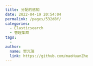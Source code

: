 ```yaml
---
title: 分配的感知
date: 2022-04-19 20:54:04
permalink: /pages/532d8f/
categories:
  - Elasticsearch
  - 管理集群
tags:
  - 
author: 
  name: 樊光瑞
  link: https://github.com/maoHuanZhe
---
```

